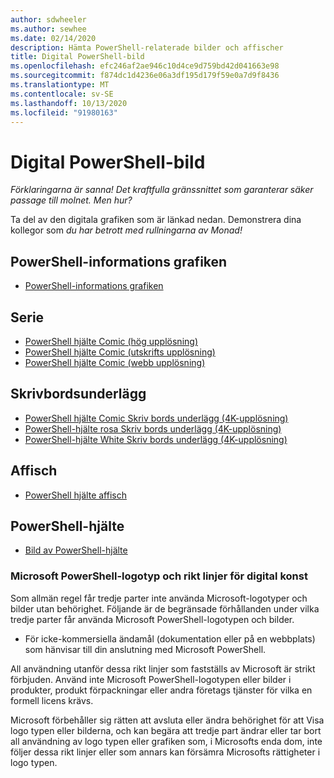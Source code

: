 ```yaml
---
author: sdwheeler
ms.author: sewhee
ms.date: 02/14/2020
description: Hämta PowerShell-relaterade bilder och affischer
title: Digital PowerShell-bild
ms.openlocfilehash: efc246af2ae946c10d4ce9d759bd42d041663e98
ms.sourcegitcommit: f874dc1d4236e06a3df195d179f59e0a7d9f8436
ms.translationtype: MT
ms.contentlocale: sv-SE
ms.lasthandoff: 10/13/2020
ms.locfileid: "91980163"
---
```

# <a name="powershell-digital-art"></a>Digital PowerShell-bild

*Förklaringarna är sanna! Det kraftfulla gränssnittet som garanterar säker passage till molnet. Men hur?*

Ta del av den digitala grafiken som är länkad nedan. Demonstrera dina kollegor som *du har betrott med rullningarna av Monad!*

## <a name="powershell-infographic"></a>PowerShell-informations grafiken

- [PowerShell-informations grafiken](https://github.com/MicrosoftDocs/PowerShell-Docs/blob/staging/assets/PowerShell_7_Infographic.pdf)

## <a name="comic"></a>Serie

- [PowerShell hjälte Comic (hög upplösning)](https://aka.ms/powershellherocomic_highres)
- [PowerShell hjälte Comic (utskrifts upplösning)](https://aka.ms/powershellherocomic_print)
- [PowerShell hjälte Comic (webb upplösning)](https://aka.ms/powershellherocomic_web)

## <a name="wallpaper"></a>Skrivbordsunderlägg

- [PowerShell hjälte Comic Skriv bords underlägg (4K-upplösning)](https://aka.ms/powershellherowallpaper)
- [PowerShell-hjälte rosa Skriv bords underlägg (4K-upplösning)](https://aka.ms/powershellherowallpaper1)
- [PowerShell-hjälte White Skriv bords underlägg (4K-upplösning)](https://aka.ms/powershellherowallpaper2)

## <a name="poster"></a>Affisch

- [PowerShell hjälte affisch](https://aka.ms/powershellheroposter)

## <a name="powershell-hero"></a>PowerShell-hjälte

- [Bild av PowerShell-hjälte](https://aka.ms/powershellhero)

### <a name="microsoft-powershell-logo-and-digital-art-guidelines"></a>Microsoft PowerShell-logotyp och rikt linjer för digital konst

Som allmän regel får tredje parter inte använda Microsoft-logotyper och bilder utan behörighet. Följande är de begränsade förhållanden under vilka tredje parter får använda Microsoft PowerShell-logotypen och bilder.

- För icke-kommersiella ändamål (dokumentation eller på en webbplats) som hänvisar till din anslutning med Microsoft PowerShell.

All användning utanför dessa rikt linjer som fastställs av Microsoft är strikt förbjuden. Använd inte Microsoft PowerShell-logotypen eller bilder i produkter, produkt förpackningar eller andra företags tjänster för vilka en formell licens krävs.

Microsoft förbehåller sig rätten att avsluta eller ändra behörighet för att Visa logo typen eller bilderna, och kan begära att tredje part ändrar eller tar bort all användning av logo typen eller grafiken som, i Microsofts enda dom, inte följer dessa rikt linjer eller som annars kan försämra Microsofts rättigheter i logo typen.
